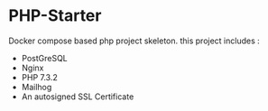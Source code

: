 # PHP-Starter
Docker compose based php project skeleton. this project includes :
* PostGreSQL
* Nginx
* PHP 7.3.2
* Mailhog
* An autosigned SSL Certificate